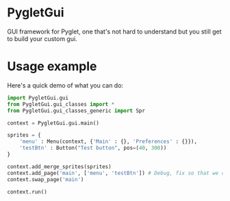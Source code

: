 PygletGui
=========

GUI framework for Pyglet, one that's not hard to understand but you still get to build your custom gui.

Usage example
=============

Here's a quick demo of what you can do:

```Python
import PygletGui.gui
from PygletGui.gui_classes import *
from PygletGui.gui_classes_generic import Spr

context = PygletGui.gui.main()

sprites = {
	'menu' : Menu(context, {'Main' : {}, 'Preferences' : {}}),
	'testBtn' : Button("Test button", pos=(40, 300))
}

context.add_merge_sprites(sprites)
context.add_page('main', ['menu', 'testBtn']) # Debug, fix so that we can do 'menu' or ('menu') without the need for ", )"
context.swap_page('main')

context.run()
```

